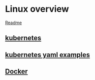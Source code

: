 # Linux overview
[Readme](../README.md)

## [kubernetes](kubernetes.md#kubernetes)

## [kubernetes yaml examples](kubernetes_yaml.md#kubernetes-yaml_)

## [Docker](docker_cheatsheet.md#docker_)
